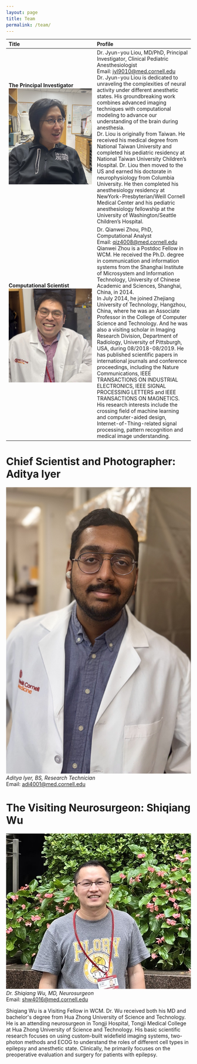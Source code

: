 ```yaml
---
layout: page
title: Team
permalink: /team/
---
```


<!-- The Principal Investigator: Jyun-you Liou -->
|Title|Profile|
|:-----------|:-------------|
| **The Principal Investigator**  <br>  <img src="jpgs/LJY.jpg" width="300"> <br> &nbsp;&nbsp;&nbsp;&nbsp;&nbsp;&nbsp;&nbsp;&nbsp;&nbsp;&nbsp;&nbsp;&nbsp;&nbsp;&nbsp;&nbsp;&nbsp;&nbsp;&nbsp;&nbsp;&nbsp;&nbsp;&nbsp;&nbsp;&nbsp;&nbsp;&nbsp;&nbsp;&nbsp;&nbsp;&nbsp;&nbsp;&nbsp;&nbsp;&nbsp;&nbsp;&nbsp;&nbsp;&nbsp;&nbsp;&nbsp;&nbsp;&nbsp;&nbsp;&nbsp;&nbsp;&nbsp;&nbsp;&nbsp;&nbsp;&nbsp;&nbsp;&nbsp;&nbsp;&nbsp;&nbsp;&nbsp;&nbsp;&nbsp;&nbsp;&nbsp; | Dr. Jyun-you Liou, MD/PhD, Principal Investigator, Clinical Pediatric Anesthesiologist <br> Email: jyl9010@med.cornell.edu <br> Dr. Jyun-you Liou is dedicated to unraveling the complexities of neural activity under different anesthetic states. His groundbreaking work combines advanced imaging techniques with computational modeling to advance our understanding of the brain during anesthesia. <br> Dr. Liou is originally from Taiwan. He received his medical degree from National Taiwan University and completed his pediatric residency at National Taiwan University Children’s Hospital. Dr. Liou then moved to the US and earned his doctorate in neurophysiology from Columbia University. He then completed his anesthesiology residency at NewYork-Presbyterian/Weill Cornell Medical Center and his pediatric anesthesiology fellowship at the University of Washington/Seattle Children’s Hospital.  |
 | **Computational Scientist**  <br>  <img src="jpgs/qiz1.jpg" width="300">   | Dr. Qianwei Zhou, PhD, Computational Analyst <br> Email: qiz4008@med.cornell.edu  <br> Qianwei Zhou is a Postdoc Fellow in WCM. He received the Ph.D. degree in communication and information systems from the Shanghai Institute of Microsystem and Information Technology, University of Chinese Academic and Sciences, Shanghai, China, in 2014. <br> In July 2014, he joined Zhejiang University of Technology, Hangzhou, China, where he was an Associate Professor in the College of Computer Science and Technology. And he was also a visiting scholar in Imaging Research Division, Department of Radiology, University of Pittsburgh, USA, during 08/2018-08/2019. He has published scientific papers in international journals and conference proceedings, including the Nature Communications, IEEE TRANSACTIONS ON INDUSTRIAL ELECTRONICS, IEEE SIGNAL PROCESSING LETTERS and IEEE TRANSACTIONS ON MAGNETICS. His research interests include the crossing field of machine learning and computer-aided design, Internet-of-Thing-related signal processing, pattern recognition and medical image understanding.    |


# Chief Scientist and Photographer: Aditya Iyer

![Jyun-you Liou](jpgs/adi1.jpg) 
*Aditya Iyer, BS, Research Technician*  
Email: adi4001@med.cornell.edu  


# The Visiting Neurosurgeon: Shiqiang Wu

![Jyun-you Liou](jpgs/wsq3.jpg)  
*Dr. Shiqiang Wu, MD, Neurosurgeon*  
Email: shw4016@med.cornell.edu  

Shiqiang Wu is a Visiting Fellow in WCM. Dr. Wu received both his MD and bachelor's degree from Hua Zhong University of Science and Technology. He is an attending neurosurgeon in Tongji Hospital, Tongji Medical College at Hua Zhong University of Science and Technology. His basic scientific research focuses on using custom-built widefield imaging systems, two-photon methods and ECOG to understand the roles of different cell types in epilepsy and anesthetic state. Clinically, he primarily focuses on the preoperative evaluation and surgery for patients with epilepsy.  






